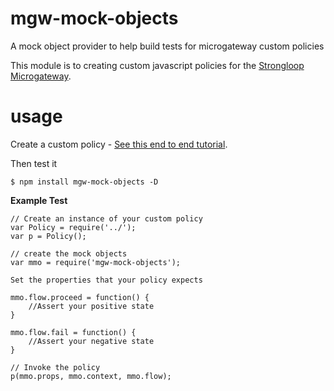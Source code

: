 # mgw-mock-objects
A mock object provider to help build tests for microgateway custom policies

This module is to creating custom javascript policies for the [Strongloop Microgateway](https://github.com/strongloop/microgateway).

# usage

Create a custom policy - [See this end to end tutorial](https://strongloop.com/strongblog/introducing-api-microgateway-programmable-open-source-gateway-apis/). 

Then test it
```
$ npm install mgw-mock-objects -D
```
**Example Test**
```
// Create an instance of your custom policy
var Policy = require('../');
var p = Policy();

// create the mock objects
var mmo = require('mgw-mock-objects');

Set the properties that your policy expects

mmo.flow.proceed = function() {
    //Assert your positive state
}

mmo.flow.fail = function() {
    //Assert your negative state
}

// Invoke the policy
p(mmo.props, mmo.context, mmo.flow);
```